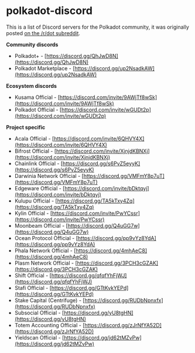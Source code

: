 # polkadot-discord

This is a list of Discord servers for the Polkadot community, it was originally posted [on the /r/dot subreddit](https://www.reddit.com/r/dot/comments/jvx4pr/a_list_of_polkadot_ecosystem_discord_servers/).

**Community discords**
* Polkadot+ - [https://discord.gg/QhJwD8N](https://discord.gg/QhJwD8N)
* Polkadot Marketplace - [https://discord.gg/up2NsadkAW](https://discord.gg/up2NsadkAW)

**Ecosystem discords**
* Kusama Official -  [https://discord.com/invite/9AWjTf8wSk](https://discord.com/invite/9AWjTf8wSk)
* Polkadot Official - [https://discord.com/invite/wGUDt2p](https://discord.com/invite/wGUDt2p)

**Project specific**
* Acala Official - [https://discord.com/invite/6QHVY4X](https://discord.com/invite/6QHVY4X)
* Bifrost Official - [https://discord.com/invite/XjnjdKBNXj](https://discord.com/invite/XjnjdKBNXj)
* Chainlink Official - [https://discord.gg/s6PvZ5eyyK](https://discord.gg/s6PvZ5eyyK)
* Darwinia Network Official - [https://discord.gg/VMFmY8p7uT](https://discord.gg/VMFmY8p7uT)
* Edgeware Official - [https://discord.com/invite/bDktqyj](https://discord.com/invite/bDktqyj)
* Kulupu Official - [https://discord.gg/TA5kTxy4Zq](https://discord.gg/TA5kTxy4Zq)
* Kylin Official - [https://discord.com/invite/PwYCssr](https://discord.com/invite/PwYCssr)
* Moonbeam Official - [https://discord.gg/Q4uGG7w](https://discord.gg/Q4uGG7w)
* Ocean Protocol Official - [https://discord.gg/pp9vYz8YdA](https://discord.gg/pp9vYz8YdA)
* Phala Network Official - [https://discord.gg/4mhAeC8](https://discord.gg/4mhAeC8)
* Plasm Network Official - [https://discord.gg/3PCH3cGZAK](https://discord.gg/3PCH3cGZAK)
* Shift Official - [https://discord.gg/qfqfYhFjWJ](https://discord.gg/qfqfYhFjWJ)
* Stafi Official - [https://discord.gg/GTtKvkYEPd](https://discord.gg/GTtKvkYEPd)
* Stake Capital (Centrifuge) - [https://discord.gg/RUDbNpnxfx](https://discord.gg/RUDbNpnxfx)
* Subsocial Official - [https://discord.gg/yU8tgHN](https://discord.gg/yU8tgHN)
* Totem Accounting Official - [https://discord.gg/zJrNfYA52D](https://discord.gg/zJrNfYA52D)
* Yieldscan Official - [https://discord.gg/jd62tMZvPw](https://discord.gg/jd62tMZvPw)
